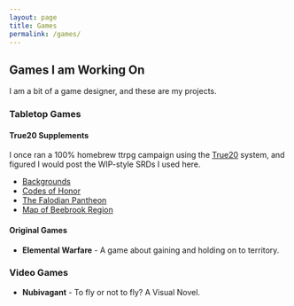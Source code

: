 ```yaml
---
layout: page
title: Games
permalink: /games/
---
```


## Games I am Working On

I am a bit of a game designer, and these are my projects.

### Tabletop Games

#### True20 Supplements

I once ran a 100% homebrew ttrpg campaign using the [True20][1]
system, and figured I would post the WIP-style SRDs I used here.

* [Backgrounds](falode-bgs.html)
* [Codes of Honor](falode-cod.html)
* [The Falodian Pantheon](falode-god.html)
* [Map of Beebrook Region][2]

#### Original Games

* **Elemental Warfare** - A game about gaining and holding on to
  territory.

### Video Games

* **Nubivagant** - To fly or not to fly? A Visual Novel.



[1]: http://true20.com/
[2]: https://s3.amazonaws.com/cdr255/beebrook-area-pregame.png
